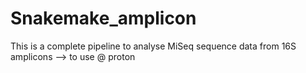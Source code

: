 # Snakemake_amplicon
This is a complete pipeline to analyse MiSeq sequence data from 16S amplicons --> to use @ proton
